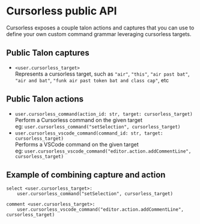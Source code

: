 # Cursorless public API

Cursorless exposes a couple talon actions and captures that you can use to define your own custom command grammar leveraging cursorless targets.

## Public Talon captures
* `<user.cursorless_target>`    
    Represents a cursorless target, such as `"air"`, `"this"`, `"air past bat"`, `"air and bat"`, `"funk air past token bat and class cap"`, etc

## Public Talon actions
* `user.cursorless_command(action_id: str, target: cursorless_target)`    
    Perform a Cursorless command on the given target    
    eg: `user.cursorless_command("setSelection", cursorless_target)`
* `user.cursorless_vscode_command(command_id: str, target: cursorless_target)`    
    Performs a VSCode command on the given target    
    eg: `user.cursorless_vscode_command("editor.action.addCommentLine", cursorless_target)`

## Example of combining capture and action
```talon
select <user.cursorless_target>:
    user.cursorless_command("setSelection", cursorless_target)

comment <user.cursorless_target>:
    user.cursorless_vscode_command("editor.action.addCommentLine", cursorless_target)
```